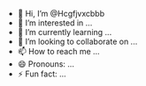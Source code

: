 - 👋 Hi, I’m @Hcgfjvxcbbb
- 👀 I’m interested in ...
- 🌱 I’m currently learning ...
- 💞️ I’m looking to collaborate on ...
- 📫 How to reach me ...
- 😄 Pronouns: ...
- ⚡ Fun fact: ...

<!---
Hcgfjvxcbbb/Hcgfjvxcbbb is a ✨ special ✨ repository because its `README.md` (this file) appears on your GitHub profile.
You can click the Preview link to take a look at your changes.
--->
